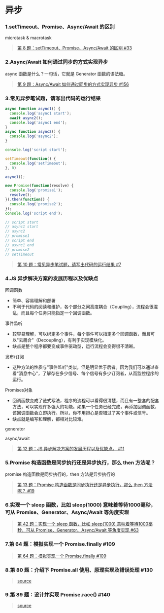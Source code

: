 # 异步

### 1.setTimeout、Promise、Async/Await 的区别

microtask & macrotask

> [第 8 题：setTimeout、Promise、Async/Await 的区别 #33](https://github.com/Advanced-Frontend/Daily-Interview-Question/issues/33)

### 2.Async/Await 如何通过同步的方式实现异步

async 函数是什么？一句话，它就是 Generator 函数的语法糖。

> [第 9 题：Async/Await 如何通过同步的方式实现异步 #156](https://github.com/Advanced-Frontend/Daily-Interview-Question/issues/156)

### 3.常见异步笔试题，请写出代码的运行结果

```js
async function async1() {
  console.log('async1 start');
  await async2();
  console.log('async1 end');
}
async function async2() {
  console.log('async2');
}

console.log('script start');

setTimeout(function() {
  console.log('setTimeout');
}, 0)

async1();

new Promise(function(resolve) {
  console.log('promise1');
  resolve();
}).then(function() {
  console.log('promise2');
});
console.log('script end');

// script start
// async1 start
// async2
// promise1
// script end
// async1 end
// promise2
// setTimeout
```

> [第 10 题：常见异步笔试题，请写出代码的运行结果 #7](https://github.com/Advanced-Frontend/Daily-Interview-Question/issues/7)

### 4.JS 异步解决方案的发展历程以及优缺点

回调函数

- 简单、容易理解和部署
- 不利于代码的阅读和维护，各个部分之间高度耦合（Coupling），流程会很混乱，而且每个任务只能指定一个回调函数。

事件监听

- 较容易理解，可以绑定多个事件，每个事件可以指定多个回调函数，而且可以"去耦合"（Decoupling），有利于实现模块化。
- 缺点是整个程序都要变成事件驱动型，运行流程会变得很不清晰。

发布/订阅

- 这种方法的性质与"事件监听"类似，但是明显优于后者。因为我们可以通过查看"消息中心"，了解存在多少信号、每个信号有多少订阅者，从而监控程序的运行。

Promises对象

- 回调函数变成了链式写法，程序的流程可以看得很清楚，而且有一整套的配套方法，可以实现许多强大的功能。如果一个任务已经完成，再添加回调函数，该回调函数会立即执行。所以，你不用担心是否错过了某个事件或信号。
- 缺点就是编写和理解，都相对比较难。

generator

async/await

> [第 12 题：JS 异步解决方案的发展历程以及优缺点。 #11](https://github.com/Advanced-Frontend/Daily-Interview-Question/issues/11)

### 5.Promise 构造函数是同步执行还是异步执行，那么 then 方法呢？

promise 构造函数是同步执行的，then 方法是异步执行的

> [第 13 题：Promise 构造函数是同步执行还是异步执行，那么 then 方法呢？ #19](https://github.com/Advanced-Frontend/Daily-Interview-Question/issues/19)

### 6.实现一个 sleep 函数，比如 sleep(1000) 意味着等待1000毫秒，可从 Promise、Generator、Async/Await 等角度实现

> [第 42 题：实现一个 sleep 函数，比如 sleep(1000) 意味着等待1000毫秒，可从 Promise、Generator、Async/Await 等角度实现 #63](https://github.com/Advanced-Frontend/Daily-Interview-Question/issues/63)

### 7.第 64 题：模拟实现一个 Promise.finally #109

> [第 64 题：模拟实现一个 Promise.finally #109](https://github.com/Advanced-Frontend/Daily-Interview-Question/issues/109)

### 8.第 80 题：介绍下 Promise.all 使用、原理实现及错误处理 #130

> [source](https://github.com/Advanced-Frontend/Daily-Interview-Question/issues/130)

### 9.第 89 题：设计并实现 Promise.race() #140

> [source](https://github.com/Advanced-Frontend/Daily-Interview-Question/issues/140)
